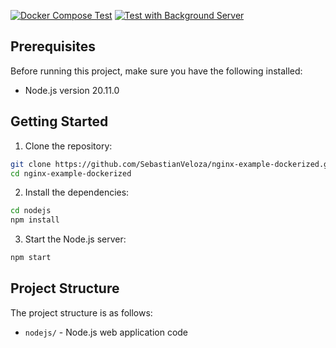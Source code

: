 [![Docker Compose Test](https://github.com/SebastianVeloza/nginx-example-dockerized/actions/workflows/docker-compose-test.yml/badge.svg?branch=main)](https://github.com/SebastianVeloza/nginx-example-dockerized/actions/workflows/docker-compose-test.yml) [![Test with Background Server](https://github.com/SebastianVeloza/nginx-example-dockerized/actions/workflows/test-with-background-server.yml/badge.svg)](https://github.com/SebastianVeloza/nginx-example-dockerized/actions/workflows/test-with-background-server.yml)

## Prerequisites

Before running this project, make sure you have the following installed:

- Node.js version 20.11.0

## Getting Started

1. Clone the repository:

```bash
git clone https://github.com/SebastianVeloza/nginx-example-dockerized.git
cd nginx-example-dockerized
```

2. Install the dependencies:

```bash
cd nodejs
npm install
```

3. Start the Node.js server:

```bash
npm start
```

## Project Structure

The project structure is as follows:

- `nodejs/` - Node.js web application code
